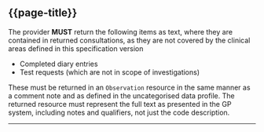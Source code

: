 ## {{page-title}}

The provider **MUST** return the following items as text, where they are contained in returned consultations, as they are not covered by the clinical areas defined in this specification version

- Completed diary entries
- Test requests (which are not in scope of investigations)

These must be returned in an `Observation` resource in the same manner as a comment note and as defined in the uncategorised data profile. The returned resource must represent the full text as presented in the GP system, including notes and qualifiers, not just the code description.

---